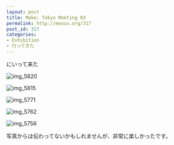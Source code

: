 ```yaml
---
layout: post
title: Make: Tokyo Meeting 03
permalink: http://moxus.org/317
post_id: 317
categories: 
- Exhibition
- 行ってきた
---
```


にいって来た


![img_5820](http://moxuse.org/wordpress/wp-content/uploads/2009/05/img_5820.jpg)


![img_5815](http://moxuse.org/wordpress/wp-content/uploads/2009/05/img_5815.jpg)


![img_5771](http://moxuse.org/wordpress/wp-content/uploads/2009/05/img_5771.jpg)


![img_5762](http://moxuse.org/wordpress/wp-content/uploads/2009/05/img_5762.jpg)


![img_5756](http://moxuse.org/wordpress/wp-content/uploads/2009/05/img_5756.jpg)

写真からは伝わってないかもしれませんが、非常に楽しかったです。
